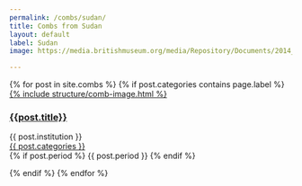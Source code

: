 ```yaml
---
permalink: /combs/sudan/
title: Combs from Sudan
layout: default
label: Sudan
image: https://media.britishmuseum.org/media/Repository/Documents/2014_11/4_19/b264cc65_d1ac_424a_8f03_a3d9013e8ab2/small_01189026_001.jpg

---
```

<div class="container mb-3">
  <div class="row">
  {% for post in site.combs %}
    {% if post.categories contains page.label %}
    <div class="col-md-4 mb-3">
      <div class="card h-100" >
        <a href="{{ post.url }}" class="stretched-link">
          {% include structure/comb-image.html %}
        </a>
        <div class="card-body">
          <h3 class="lead mt-2">
            <a href="{{ post.url }}" class="stretched-link">{{post.title}}</a>
          </h3>
          <p>
            {{ post.institution }}<br/>
            <a href="btn btn-info">{{ post.categories }}</a><br/>
            {% if post.period %}
            {{ post.period }}
            {% endif %}
          </p>
        </div>
      </div>
    </div>
    {% endif %}
  {% endfor %}
  </div>
</div>
